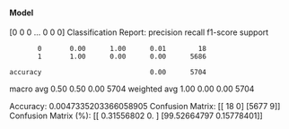 #### Model
[0 0 0 ... 0 0 0]
Classification Report:
              precision    recall  f1-score   support

           0       0.00      1.00      0.01        18
           1       1.00      0.00      0.00      5686

    accuracy                           0.00      5704
   macro avg       0.50      0.50      0.00      5704
weighted avg       1.00      0.00      0.00      5704

Accuracy: 0.0047335203366058905
Confusion Matrix:
[[  18    0]
 [5677    9]]
Confusion Matrix (%):
[[ 0.31556802  0.        ]
 [99.52664797  0.15778401]]

